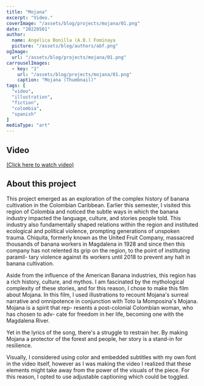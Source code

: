 ```yaml
---
title: "Mojana"
excerpt: "Video."
coverImage: "/assets/blog/projects/mojana/01.png"
date: "20220501"
author:
  name: Angelica Bonilla (A.B.) Fominaya
  picture: "/assets/blog/authors/abf.png"
ogImage:
  url: "/assets/blog/projects/mojana/01.png"
carrouselImages:
  - key: "1"
    url: "/assets/blog/projects/mojana/01.png"
    caption: "Mojana (Thumbnail)"
tags: [
  "video",
  "illustration",
  "fiction",
  "colombia",
  "spanish"
]
mediaType: "art"
---
```

## Video
[(Click here to watch video)](https://www.youtube.com/watch?v=YnAQrLlNefM)
## About this project
This project emerged as an exploration of the complex history of banana 
cultivation in the Colombian Caribbean. Earlier this semester, I visited 
this region of Colombia and noticed the subtle ways
in which the banana industry impacted the language, culture, and
stories people told. This industry also fundamentally shaped relations
within the region and instituted ecological and political violence,
prompting generations of unspoken trauma. Chiquita, formerly
known as the United Fruit Company, massacred thousands of banana
workers in Magdalena in 1928 and since then this company has not
relented its grip on the region, to the point of instituting paramil-
tary violence against its workers until 2018 to prevent any halt in
banana cultivation.


Aside from the influence of the American Banana industries, this
region has a rich history, culture, and mythos. I am fascinated by the
mythological complexity of these stories, and for this reason, I chose
to make this film about Mojana. In this film, I used illustrations to
recount Mojana's surreal narrative and omnipotence in conjunction
with Toto la Momposina's Mojana. Mojana is a spirit that rep-
resents a post-colonial Colombian woman, who has chosen to adv-
cate for freedom in her life, becoming one with the Magdalena River.


Yet in the lyrics of the song, there's a struggle to restrain her. By
making Mojana a protector of the forest and people, her story is a
stand-in for resilience.


Visually, I considered using color and embedded subtitles with my own
font in the video itself, however as I was making the video I realized
that these elements might take away from the power of the visuals
of the piece. For this reason, I opted to use adjustable captioning
which could be toggled.